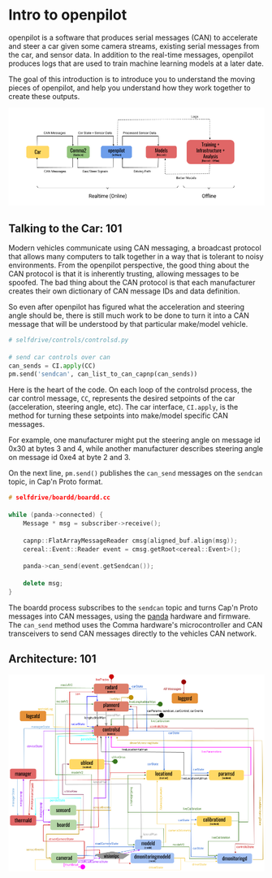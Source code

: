 # Intro to openpilot

openpilot is a software that produces serial messages (CAN) to accelerate and steer a car given some camera streams, existing serial messages from the car, and sensor data. In addition to the real-time messages, openpilot produces logs that are used to train machine learning models at a later date.

The goal of this introduction is to introduce you to understand the moving pieces of openpilot, and help you understand how they work together to create these outputs.

![conceptual_schematic](https://raw.githubusercontent.com/barbinbrad/openpilot-101/master/conceptual_schematic.png)

## Talking to the Car: 101

Modern vehicles communicate using CAN messaging, a broadcast protocol that allows many computers to talk together in a way that is tolerant to noisy environments. From the openpilot perspective, the good thing about the CAN protocol is that it is inherently trusting, allowing messages to be spoofed. The bad thing about the CAN protocol is that each manufacturer creates their own dictionary of CAN message IDs and data definition. 

So even after openpilot has figured what the acceleration and steering angle should be, there is still much work to be done to turn it into a CAN message that will be understood by that particular make/model vehicle. 


```python
# selfdrive/controls/controlsd.py

# send car controls over can
can_sends = CI.apply(CC)
pm.send('sendcan', can_list_to_can_capnp(can_sends))
```

Here is the heart of the code. On each loop of the controlsd process, the car control message, `CC`, represents the desired setpoints of the car (acceleration, steering angle, etc). The car interface, `CI.apply`, is the method for turning these setpoints into make/model specific CAN messages. 

For example, one manufacturer might put the steering angle on message id 0x30 at bytes 3 and 4, while another manufacturer describes steering angle on message id 0xe4 at byte 2 and 3. 

On the next line, `pm.send()` publishes the `can_send` messages on the `sendcan` topic, in Cap'n Proto format. 

```cpp
# selfdrive/boardd/boardd.cc

while (panda->connected) {
    Message * msg = subscriber->receive();

    capnp::FlatArrayMessageReader cmsg(aligned_buf.align(msg));
    cereal::Event::Reader event = cmsg.getRoot<cereal::Event>();

    panda->can_send(event.getSendcan());

    delete msg;
}
```

The boardd process subscribes to the `sendcan` topic and turns Cap'n Proto messages into CAN messages, using the [panda](https://github.com/commaai/panda) hardware and firmware. The `can_send` method uses the Comma hardware's microcontroller and CAN transceivers to send CAN messages directly to the vehicles CAN network. 

## Architecture: 101

![pub_sub](https://raw.githubusercontent.com/barbinbrad/openpilot-101/master/pub_sub.png)
